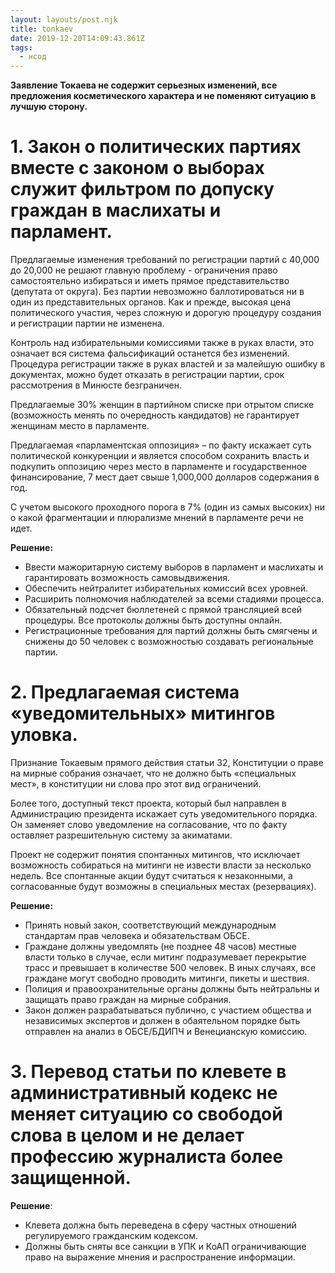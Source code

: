 ```yaml
---
layout: layouts/post.njk
title: tonkaev
date: 2019-12-20T14:09:43.861Z
tags:
  - нсод
---
```

**Заявление Токаева не содержит серьезных изменений, все предложения косметического характера и не поменяют ситуацию в лучшую сторону.**

# **1. Закон о политических партиях вместе с законом о выборах служит фильтром по допуску граждан в маслихаты и парламент.** 

Предлагаемые изменения требований по регистрации партий с 40,000 до 20,000 не решают главную проблему - ограничения право самостоятельно избираться и иметь прямое представительство (депутата от округа). Без партии невозможно баллотироваться ни в один из представительных органов. Как и прежде, высокая цена политического участия, через сложную и дорогую процедуру создания и регистрации партии не изменена. 

Контроль над избирательными комиссиями также в руках власти, это означает вся система фальсификаций останется без изменений. Процедура регистрации также в руках властей и за малейшую ошибку в документах, можно будет отказать в регистрации партии, срок рассмотрения в Минюсте безграничен.

Предлагаемые 30% женщин в партийном списке при отрытом списке (возможность менять по очередность кандидатов) не гарантирует женщинам место в парламенте.

Предлагаемая «парламентская оппозиция» – по факту искажает суть политической конкуренции и является способом сохранить власть и подкупить оппозицию через место в парламенте и государственное финансирование, 7 мест дает свыше 1,000,000 долларов содержания в год.

С учетом высокого проходного порога в 7% (один из самых высоких) ни о какой фрагментации и плюрализме мнений в парламенте речи не идет. 

**Решение:**

* Ввести мажоритарную систему выборов в парламент и маслихаты и гарантировать возможность самовыдвижения.
* Обеспечить нейтралитет избирательных комиссий всех уровней. 
* Расширить полномочия наблюдателей за всеми стадиями процесса.
* Обязательный подсчет бюллетеней с прямой трансляцией всей процедуры. Все протоколы должны быть доступны онлайн. 
* Регистрационные требования для партий должны быть смягчены и снижены до 50 человек с возможностью создавать региональные партии.

# **2. Предлагаемая система «уведомительных» митингов уловка.**

Признание Токаевым прямого действия статьи 32, Конституции о праве на мирные собрания означает, что не должно быть «специальных мест», в конституции ни слова про этот вид ограничений. 

Более того, доступный текст проекта, который был направлен в Администрацию президента искажает суть уведомительного порядка. Он заменяет слово уведомление на согласование, что по факту оставляет разрешительную систему за акиматами.

Проект не содержит понятия спонтанных митингов, что исключает возможность собираться на митинги не извести власти за несколько недель. Все спонтанные акции будут считаться к незаконными, а согласованные будут возможны в специальных местах (резервациях).

**Решение:** 

* Принять новый закон, соответствующий международным стандартам прав человека и обязательствам ОБСЕ.
* Граждане должны уведомлять (не позднее 48 часов) местные власти только в случае, если митинг подразумевает перекрытие трасс и превышает в количестве 500 человек. В иных случаях, все граждане могут свободно проводить митинги, пикеты и шествия.
* Полиция и правоохранительные органы должны быть нейтральны и защищать право граждан на мирные собрания. 
* Закон должен разрабатываться публично, с участием общества и независимых экспертов и должен в обаятельном порядке быть отправлен на анализ в ОБСЕ/БДИПЧ и Венецианскую комиссию.

# 3. Перевод статьи по клевете в административный кодекс не меняет ситуацию со свободой слова в целом и не делает профессию журналиста более защищенной. 

**Решение**: 

* Клевета должна быть переведена в сферу частных отношений регулируемого гражданским кодексом.
* Должны быть сняты все санкции в УПК и КоАП ограничивающие право на выражение мнения и распространение информации.
